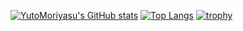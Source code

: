 [![YutoMoriyasu's GitHub stats](https://github-readme-stats.vercel.app/api?username=YutoMoriyasu&show_icons=true&count_private=true)](https://github.com/YutoMoriyasu/github-readme-stats)
[![Top Langs](https://github-readme-stats.vercel.app/api/top-langs/?username=YutoMoriyasu&hide=CSS&langs_count=6&layout=compact)](https://github.com/YutoMoriyasu/github-readme-stats)
[![trophy](https://github-profile-trophy.vercel.app/?username=yutomoriyasu&title=MultiLanguage,Commits,PullRequest,Repositories,Issues&margin-w=15)](https://github.com/yutomoriyasu/github-profile-trophy)
